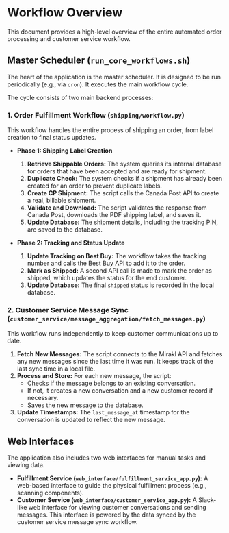 # Workflow Overview

This document provides a high-level overview of the entire automated order processing and customer service workflow.

## Master Scheduler (`run_core_workflows.sh`)

The heart of the application is the master scheduler. It is designed to be run periodically (e.g., via `cron`). It executes the main workflow cycle.

The cycle consists of two main backend processes:

### 1. Order Fulfillment Workflow (`shipping/workflow.py`)

This workflow handles the entire process of shipping an order, from label creation to final status updates.

-   **Phase 1: Shipping Label Creation**
    1.  **Retrieve Shippable Orders:** The system queries its internal database for orders that have been accepted and are ready for shipment.
    2.  **Duplicate Check:** The system checks if a shipment has already been created for an order to prevent duplicate labels.
    3.  **Create CP Shipment:** The script calls the Canada Post API to create a real, billable shipment.
    4.  **Validate and Download:** The script validates the response from Canada Post, downloads the PDF shipping label, and saves it.
    5.  **Update Database:** The shipment details, including the tracking PIN, are saved to the database.

-   **Phase 2: Tracking and Status Update**
    1.  **Update Tracking on Best Buy:** The workflow takes the tracking number and calls the Best Buy API to add it to the order.
    2.  **Mark as Shipped:** A second API call is made to mark the order as shipped, which updates the status for the end customer.
    3.  **Update Database:** The final `shipped` status is recorded in the local database.

### 2. Customer Service Message Sync (`customer_service/message_aggregation/fetch_messages.py`)

This workflow runs independently to keep customer communications up to date.

1.  **Fetch New Messages:** The script connects to the Mirakl API and fetches any new messages since the last time it was run. It keeps track of the last sync time in a local file.
2.  **Process and Store:** For each new message, the script:
    -   Checks if the message belongs to an existing conversation.
    -   If not, it creates a new conversation and a new customer record if necessary.
    -   Saves the new message to the database.
3.  **Update Timestamps:** The `last_message_at` timestamp for the conversation is updated to reflect the new message.

## Web Interfaces

The application also includes two web interfaces for manual tasks and viewing data.

-   **Fulfillment Service (`web_interface/fulfillment_service_app.py`):** A web-based interface to guide the physical fulfillment process (e.g., scanning components).
-   **Customer Service (`web_interface/customer_service_app.py`):** A Slack-like web interface for viewing customer conversations and sending messages. This interface is powered by the data synced by the customer service message sync workflow.
